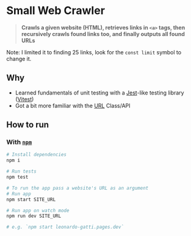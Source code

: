 # Small Web Crawler

> **Crawls a given website (HTML), retrieves links in `<a>` tags,
> then recursively crawls found links too, and finally outputs all found URLs**

Note: I limited it to finding 25 links, look for the `const limit` symbol to change it.

## Why

- Learned fundamentals of unit testing with a [Jest](https://jestjs.io/)-like testing library ([Vitest](https://vitest.dev/))
- Got a bit more familiar with the [URL](https://developer.mozilla.org/en-US/docs/Web/API/URL) Class/API

## How to run

### With [`npm`](https://docs.npmjs.com/about-npm)

```bash
# Install dependencies
npm i

# Run tests
npm test

# To run the app pass a website's URL as an argument
# Run app
npm start SITE_URL

# Run app on watch mode
npm run dev SITE_URL

# e.g. `npm start leonardo-gatti.pages.dev`
```
